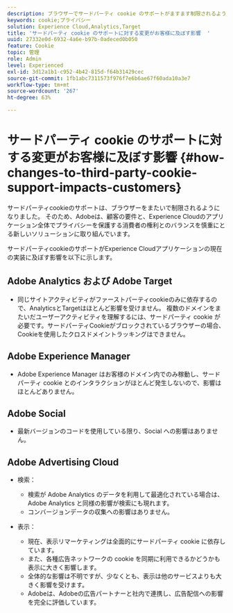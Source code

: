```yaml
---
description: ブラウザーでサードパーティ cookie のサポートがますます制限されるようになっている状況について説明します。
keywords: cookie;プライバシー
solution: Experience Cloud,Analytics,Target
title: 'サードパーティ cookie のサポートに対する変更がお客様に及ぼす影響  '
uuid: 27332e0d-6932-4a6e-b97b-0adeced0b050
feature: Cookie
topic: 管理
role: Admin
level: Experienced
exl-id: 3d12a1b1-c952-4b42-815d-f64b31429cec
source-git-commit: 1fb1abc7311573f976f7e6b6ae67f60ada10a3e7
workflow-type: tm+mt
source-wordcount: '267'
ht-degree: 63%

---
```


# サードパーティ cookie のサポートに対する変更がお客様に及ぼす影響 {#how-changes-to-third-party-cookie-support-impacts-customers}

サードパーティcookieのサポートは、ブラウザーをまたいで制限されるようになりました。 そのため、Adobeは、顧客の要件と、Experience Cloudのアプリケーション全体でプライバシーを保護する消費者の権利とのバランスを慎重にとる新しいソリューションに取り組んでいます。

サードパーティcookieのサポートがExperience Cloudアプリケーションの現在の実装に及ぼす影響を以下に示します。

## Adobe Analytics および Adobe Target

* 同じサイトアクティビティがファーストパーティcookieのみに依存するので、AnalyticsとTargetはほとんど影響を受けません。 複数のドメインをまたいだユーザーアクティビティを理解するには、サードパーティ cookie が必要です。サードパーティCookieがブロックされているブラウザーの場合、Cookieを使用したクロスドメイントラッキングはできません。

## Adobe Experience Manager

* Adobe Experience Manager はお客様のドメイン内でのみ稼動し、サードパーティ cookie とのインタラクションがほとんど発生しないので、影響はほとんどありません。

## Adobe Social

* 最新バージョンのコードを使用している限り、Social への影響はありません。

## Adobe Advertising Cloud

* 検索：

   * 検索が Adobe Analytics のデータを利用して最適化されている場合は、Adobe Analytics と同様の影響が検索にも現れます。
   * コンバージョンデータの収集への影響はありません。

* 表示：

   * 現在、表示リマーケティングは全面的にサードパーティ cookie に依存しています。
   * また、各種広告ネットワークの cookie を同期に利用できるかどうかも表示に大きく影響します。
   * 全体的な影響は不明ですが、少なくとも、表示は他のサービスよりも大きく影響を受けます。
   * Adobeは、Adobeの広告パートナーと社内で連携し、広告配信への影響を完全に評価しています。
